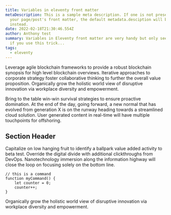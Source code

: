 ```yaml
---
title: Variables in eleventy front matter
metaDescription: This is a sample meta description. If one is not present in
  your page/post's front matter, the default metadata.desciption will be used
  instead.
date: 2022-02-18T21:30:46.554Z
author: Anthony test
summary: Variables in Eleventy front matter are very handy but only seem to work
  if you use this trick...
tags:
  - eleventy
---
```

Leverage agile blockchain frameworks to provide a robust blockchain synopsis for high level blockchain overviews. Iterative approaches to corporate strategy foster collaborative thinking to further the overall value proposition. Organically grow the holistic world view of disruptive innovation via workplace diversity and empowerment.

Bring to the table win-win survival strategies to ensure proactive domination. At the end of the day, going forward, a new normal that has evolved from generation X is on the runway heading towards a streamlined cloud solution. User generated content in real-time will have multiple touchpoints for offshoring.

## Section Header

Capitalize on low hanging fruit to identify a ballpark value added activity to beta test. Override the digital divide with additional clickthroughs from DevOps. Nanotechnology immersion along the information highway will close the loop on focusing solely on the bottom line.

```text/2-3
// this is a command
function myCommand() {
	let counter = 0;
	counter++;
}
```

Organically grow the holistic world view of disruptive innovation via workplace diversity and empowerment.
